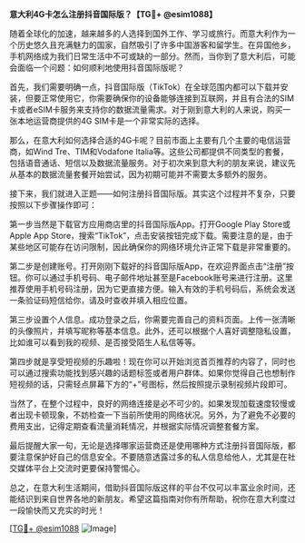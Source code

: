 **意大利4G卡怎么注册抖音国际版？【TG💪+ @esim1088】**

随着全球化的加速，越来越多的人选择到国外工作、学习或旅行。而意大利作为一个历史悠久且充满魅力的国家，自然吸引了许多中国游客和留学生。在异国他乡，手机网络成为我们日常生活中不可或缺的一部分。然而，当你到了意大利后，可能会面临一个问题：如何顺利地使用抖音国际版呢？

首先，我们需要明确一点，抖音国际版（TikTok）在全球范围内都可以下载并安装，但要正常使用它，你需要确保你的设备能够连接到互联网，并且有合法的SIM卡或者eSIM卡服务来支持你的数据流量需求。对于刚到意大利的人来说，购买一张本地运营商提供的4G SIM卡是一个非常实际的选择。

那么，在意大利如何选择合适的4G卡呢？目前市面上主要有几个主要的电信运营商，如Wind Tre、TIM和Vodafone Italia等。这些公司都提供不同类型的套餐，包括语音通话、短信以及数据流量服务。对于初次来到意大利的朋友来说，建议先从基本的数据流量套餐开始尝试，因为初期可能并不需要太多额外的服务。

接下来，我们就进入正题——如何注册抖音国际版。其实这个过程并不复杂，只要按照以下步骤操作即可：

第一步当然是下载官方应用商店里的抖音国际版App。打开Google Play Store或Apple App Store，搜索“TikTok”，点击安装按钮完成下载。需要注意的是，由于某些地区可能存在访问限制，因此确保你的网络环境允许正常下载是非常重要的。

第二步是创建账号。打开刚刚下载好的抖音国际版App，在欢迎界面点击“注册”按钮。你可以通过手机号码、电子邮件地址甚至是Facebook账号来进行注册。这里推荐使用手机号码注册，因为它更直接方便。输入有效的手机号码后，系统会发送一条验证码短信给你，请及时查收并填入相应位置。

第三步设置个人信息。成功登录之后，你需要完善自己的资料页面。上传一张清晰的头像照片，并填写昵称等基本信息。此外，还可以根据个人喜好调整隐私设置，比如谁可以看到我的视频、是否接受陌生人私信等等。

第四步就是享受短视频的乐趣啦！现在你可以开始浏览首页推荐的内容了，同时也可以通过搜索功能找到感兴趣的话题标签或者用户群体。如果你觉得自己也想制作短视频的话，只需轻点屏幕下方的“+”号图标，然后按照提示录制视频片段即可。

当然了，在整个过程中，良好的网络连接是必不可少的。如果发现加载速度较慢或者出现卡顿现象，不妨检查一下当前所使用的网络状况。另外，为了避免不必要的费用支出，记得定期查看流量消耗情况，并根据实际情况调整套餐方案。

最后提醒大家一句，无论是选择哪家运营商还是使用哪种方式注册抖音国际版，都要注意保护好自己的信息安全。不要随意透露过多的私人信息给他人，尤其是在社交媒体平台上交流时更要保持警惕心。

总之，在意大利生活期间，借助抖音国际版这样的平台不仅可以丰富业余时间，还能结识到来自世界各地的新朋友。希望这篇指南对你有所帮助，祝你在意大利度过一段愉快而又充实的时光！

[[TG💪+ @esim1088](https://t.me/s/esim1088) ![Image](https://i.postimg.cc/4NQfJmqS/Snipaste-2025-05-13-00-14-12.png)]